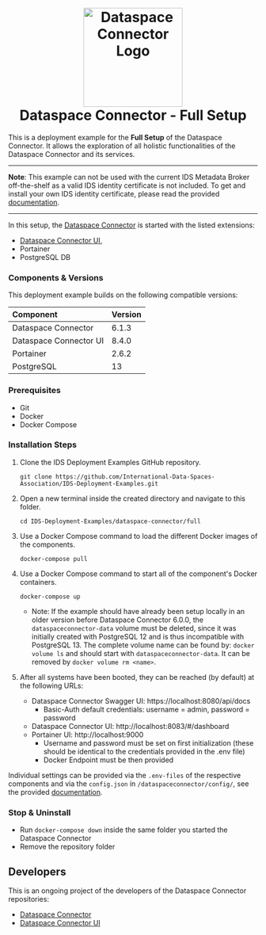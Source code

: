 <h1 align="center">
  <br>
  <a href="https://dataspace-connector.de/dsc_logo.svg"><img src="https://dataspace-connector.de/dsc_logo.svg" alt="Dataspace Connector Logo" width="200"></a>
  <br>
      Dataspace Connector - Full Setup
  <br>
</h1>

This is a deployment example for the **Full Setup** of the Dataspace Connector. It allows the exploration of all holistic functionalities of the Dataspace Connector and its services. 

---

**Note**: 
This example can not be used with the current IDS Metadata Broker off-the-shelf as a valid IDS identity certificate is not included. 
To get and install your own IDS identity certificate, please read the provided [documentation](https://international-data-spaces-association.github.io/DataspaceConnector/).

---

In this setup, the [Dataspace Connector](https://github.com/International-Data-Spaces-Association/DataspaceConnector) is started with the listed extensions:
* [Dataspace Connector UI](https://github.com/International-Data-Spaces-Association/DataspaceConnectorUI), 
* Portainer
* PostgreSQL DB

### Components & Versions
This deployment example builds on the following compatible versions:

| Component | Version |
|:----------|:--------|
| Dataspace Connector | 6.1.3 |
| Dataspace Connector UI | 8.4.0 |
| Portainer | 2.6.2 |
| PostgreSQL | 13 |

### Prerequisites
  - Git
  - Docker
  - Docker Compose

### Installation Steps
1. Clone the IDS Deployment Examples GitHub repository.
    ```
    git clone https://github.com/International-Data-Spaces-Association/IDS-Deployment-Examples.git
    ```
2. Open a new terminal inside the created directory and navigate to this folder.
    ```
    cd IDS-Deployment-Examples/dataspace-connector/full
    ```
3. Use a Docker Compose command to load the different Docker images of the components.
    ```
    docker-compose pull
    ```
4. Use a Docker Compose command to start all of the component's Docker containers.
   ```
   docker-compose up
   ```    
   - Note: If the example should have already been setup locally in an older version before Dataspace Connector 6.0.0, 
     the `dataspaceconnector-data` volume must be deleted, since it was initially created with PostgreSQL 12 and is 
     thus incompatible with PostgreSQL 13. 
     The complete volume name can be found by: `docker volume ls` and should start with `dataspaceconnector-data`. 
     It can be removed by `docker volume rm <name>`.  
   
5. After all systems have been booted, they can be reached (by default) at the following URLs:
   - Dataspace Connector Swagger UI: https://localhost:8080/api/docs
     - Basic-Auth default credentials: username = admin, password = password
   - Dataspace Connector UI: http://localhost:8083/#/dashboard
   - Portainer UI: http://localhost:9000
     - Username and password must be set on first initialization (these should be identical to the credentials provided in the .env file)
     - Docker Endpoint must be then provided


Individual settings can be provided via the `.env-files` of the respective components and via the `config.json` in `/dataspaceconnector/config/`, see the provided [documentation](https://international-data-spaces-association.github.io/DataspaceConnector/).

### Stop & Uninstall
  - Run `docker-compose down` inside the same folder you started the Dataspace Connector
  - Remove the repository folder

## Developers

This is an ongoing project of the developers of the Dataspace Connector repositories:
* [Dataspace Connector](https://github.com/International-Data-Spaces-Association/DataspaceConnector)
* [Dataspace Connector UI](https://github.com/International-Data-Spaces-Association/DataspaceConnectorUI)
